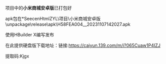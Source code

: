 项目中的**小米商城安卓版**已打包好

apk包在*SeecenHtmlZYL\项目\小米商城安卓版\unpackage\release\apk\H58FEA004__20231107142027.apk

使用HBuilder X编写发布

在此提供硬盘版下载地址：链接:https://caiyun.139.com/m/i?065Cuaw1P4IZJ

提取码:Kjgx

